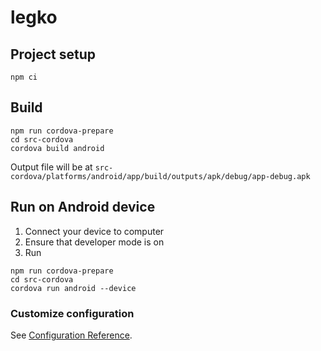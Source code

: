 # legko

## Project setup
```
npm ci
```

## Build
```
npm run cordova-prepare
cd src-cordova
cordova build android
```
Output file will be at `src-cordova/platforms/android/app/build/outputs/apk/debug/app-debug.apk`

## Run on Android device
1. Connect your device to computer
2. Ensure that developer mode is on
3. Run
```
npm run cordova-prepare
cd src-cordova
cordova run android --device
```

### Customize configuration
See [Configuration Reference](https://cli.vuejs.org/config/).
